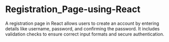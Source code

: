 # Registration_Page-using-React
A registration page in React allows users to create an account by entering details like username, password, and confirming the password. It includes validation checks to ensure correct input formats and secure authentication.
